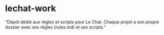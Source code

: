 # lechat-work
"Dépôt dédié aux règles et scripts pour Le Chat. Chaque projet a son propre dossier avec ses règles (rules.md) et ses scripts."
